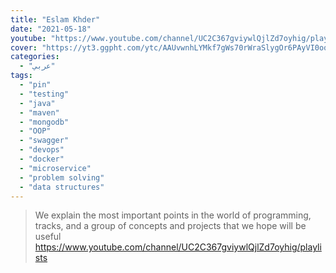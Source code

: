 ```yaml
---
title: "Eslam Khder"
date: "2021-05-18"
youtube: "https://www.youtube.com/channel/UC2C367gviywlQjlZd7oyhig/playlists"
cover: "https://yt3.ggpht.com/ytc/AAUvwnhLYMkf7gWs70rWraSlygOr6PAyVI0oqCZtVrgZ=s176-c-k-c0x00ffffff-no-rj"
categories:
  - "عربي"
tags:
  - "pin"
  - "testing"
  - "java"
  - "maven"
  - "mongodb"
  - "OOP"
  - "swagger"
  - "devops"
  - "docker"
  - "microservice"
  - "problem solving"
  - "data structures"
---
```



> We explain the most important points in the world of programming, tracks, and a group of concepts and projects that we hope will be useful https://www.youtube.com/channel/UC2C367gviywlQjlZd7oyhig/playlists
>
